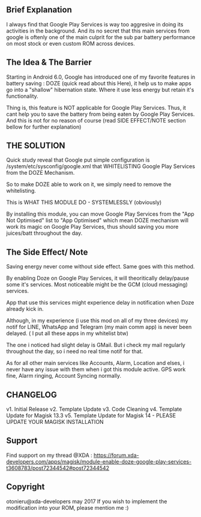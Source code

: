 ## Brief Explanation
I always find that Google Play Services is way too aggresive in doing its activities in the background. And its no secret that this main services from google is oftenly one of the main culprit for the sub par battery performance on most stock or even custom ROM across devices.

## The Idea & The Barrier
Starting in Android 6.0, Google has introduced one of my favorite features in battery saving : DOZE (quick read about this Here), it help us to make apps go into a "shallow" hibernation state. Where it use less energy but retain it's functionality.

Thing is, this feature is NOT applicable for Google Play Services. Thus, it cant help you to save the battery from being eaten by Google Play Services. And this is not for no reason of course (read SIDE EFFECT/NOTE section bellow for further explanation)

## THE SOLUTION
Quick study reveal that Google put simple configuration is /system/etc/sysconfig/google.xml that WHITELISTING Google Play Services from the DOZE Mechanism.

So to make DOZE able to work on it, we simply need to remove the whitelisting.

This is WHAT THIS MODULE DO - SYSTEMLESSLY (obviously)

By installing this module, you can move Google Play Services from the "App Not Optimised" list to "App Optimised" which mean DOZE mechanism will work its magic on Google Play Services, thus should saving you more juices/batt throughout the day.

## The Side Effect/ Note
Saving energy never come without side effect. Same goes with this method.

By enabling Doze on Google Play Services, it will theoritically delay/pause some it's services. Most noticeable might be the GCM (cloud messaging) services.

App that use this services might experience delay in notification when Doze already kick in.

Although, in my experience (i use this mod on all of my three devices) my notif for LINE, WhatsApp and Telegram (my main comm app) is never been delayed. ( I put all these apps in my whitelist btw)

The one i noticed had slight delay is GMail. But i check my mail regularly throughout the day, so i need no real time notif for that.

As for all other main services like Accounts, Alarm, Location and elses, i never have any issue with them when i got this module active. GPS work fine, Alarm ringing, Account Syncing normally.

## CHANGELOG
v1. Initial Release
v2. Template Update
v3. Code Cleaning
v4. Template Update for Magisk 13.3
v5. Template Update for Magisk 14 - PLEASE UPDATE YOUR MAGISK INSTALLATION

## Support
Find support on my thread @XDA : https://forum.xda-developers.com/apps/magisk/module-enable-doze-google-play-services-t3608783/post72344542#post72344542

## Copyright
otonieru@xda-developers may 2017
If you wish to implement the modification into your ROM, please mention me :)
